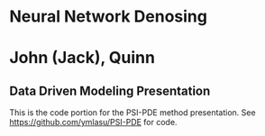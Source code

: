 # Neural Network Denosing
# John (Jack), Quinn
## Data Driven Modeling Presentation
This is the code portion for the PSI-PDE method presentation.
See https://github.com/ymlasu/PSI-PDE for code.